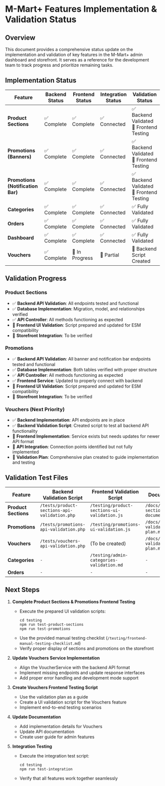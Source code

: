 # M-Mart+ Features Implementation & Validation Status

## Overview

This document provides a comprehensive status update on the implementation and validation of key features in the M-Mart+ admin dashboard and storefront. It serves as a reference for the development team to track progress and prioritize remaining tasks.

## Implementation Status

| Feature | Backend Status | Frontend Status | Integration Status | Validation Status |
|---------|---------------|-----------------|-------------------|------------------|
| **Product Sections** | ✅ Complete | ✅ Complete | ✅ Connected | ✅ Backend Validated<br>🔄 Frontend Testing |
| **Promotions (Banners)** | ✅ Complete | ✅ Complete | ✅ Connected | ✅ Backend Validated<br>🔄 Frontend Testing |
| **Promotions (Notification Bar)** | ✅ Complete | ✅ Complete | ✅ Connected | ✅ Backend Validated<br>🔄 Frontend Testing |
| **Categories** | ✅ Complete | ✅ Complete | ✅ Connected | ✅ Fully Validated |
| **Orders** | ✅ Complete | ✅ Complete | ✅ Connected | ✅ Fully Validated |
| **Dashboard** | ✅ Complete | ✅ Complete | ✅ Connected | ✅ Fully Validated |
| **Vouchers** | ✅ Complete | 🔄 In Progress | 🔄 Partial | 🔄 Backend Script Created |

## Validation Progress

### Product Sections
- ✅ **Backend API Validation**: All endpoints tested and functional
- ✅ **Database Implementation**: Migration, model, and relationships verified
- ✅ **API Controller**: All methods functioning as expected
- 🔄 **Frontend UI Validation**: Script prepared and updated for ESM compatibility
- 🔄 **Storefront Integration**: To be verified

### Promotions
- ✅ **Backend API Validation**: All banner and notification bar endpoints tested and functional
- ✅ **Database Implementation**: Both tables verified with proper structure
- ✅ **API Controller**: All methods functioning as expected
- ✅ **Frontend Service**: Updated to properly connect with backend
- 🔄 **Frontend UI Validation**: Script prepared and updated for ESM compatibility
- 🔄 **Storefront Integration**: To be verified

### Vouchers (Next Priority)
- ✅ **Backend Implementation**: API endpoints are in place
- ✅ **Backend Validation Script**: Created script to test all backend API functionality
- 🔄 **Frontend Implementation**: Service exists but needs updates for newer API format
- 🔄 **API Integration**: Connection points identified but not fully implemented
- 🔄 **Validation Plan**: Comprehensive plan created to guide implementation and testing

## Validation Test Files

| Feature | Backend Validation Script | Frontend Validation Script | Documentation |
|---------|--------------------------|----------------------------|--------------|
| **Product Sections** | `/tests/product-sections-api-validation.php` | `/testing/product-sections-ui-validation.js` | `/docs/product-sections-documentation.md` |
| **Promotions** | `/tests/promotions-api-validation.php` | `/testing/promotions-ui-validation.js` | `/docs/promotions-validation-plan.md` |
| **Vouchers** | `/tests/vouchers-api-validation.php` | (To be created) | `/docs/vouchers-validation-plan.md` |
| **Categories** | `-` | `/testing/admin-categories-validation.md` | `-` |
| **Orders** | `-` | `-` | `-` |

## Next Steps

1. **Complete Product Sections & Promotions Frontend Testing**
   - Execute the prepared UI validation scripts:
     ```
     cd testing
     npm run test-product-sections
     npm run test-promotions
     ```
   - Use the provided manual testing checklist (`/testing/frontend-manual-testing-checklist.md`)
   - Verify proper display of sections and promotions on the storefront

2. **Update Vouchers Service Implementation**
   - Align the VoucherService with the backend API format
   - Implement missing endpoints and update response interfaces
   - Add proper error handling and development mode support

3. **Create Vouchers Frontend Testing Script**
   - Use the validation plan as a guide
   - Create a UI validation script for the Vouchers feature
   - Implement end-to-end testing scenarios

4. **Update Documentation**
   - Add implementation details for Vouchers
   - Update API documentation
   - Create user guide for admin features
   
5. **Integration Testing**
   - Execute the integration test script:
     ```
     cd testing
     npm run test-integration
     ```
   - Verify that all features work together seamlessly
